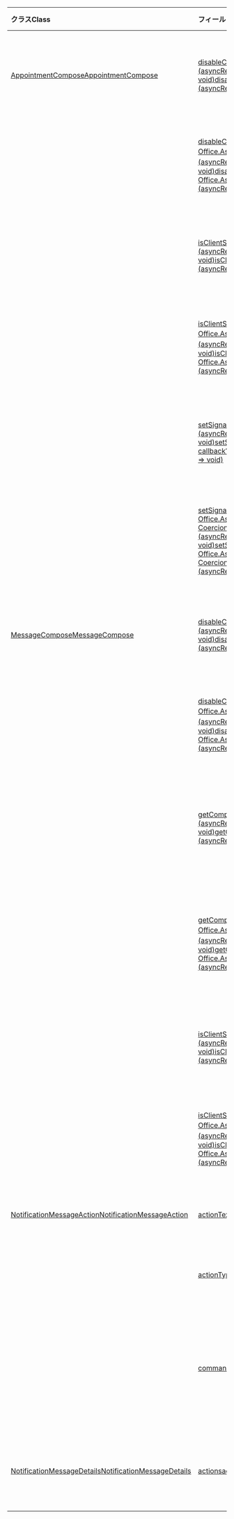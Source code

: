 | <span data-ttu-id="ae027-101">クラス</span><span class="sxs-lookup"><span data-stu-id="ae027-101">Class</span></span> | <span data-ttu-id="ae027-102">フィールド</span><span class="sxs-lookup"><span data-stu-id="ae027-102">Fields</span></span> | <span data-ttu-id="ae027-103">説明</span><span class="sxs-lookup"><span data-stu-id="ae027-103">Description</span></span> |
|:---|:---|:---|
|[<span data-ttu-id="ae027-104">AppointmentCompose</span><span class="sxs-lookup"><span data-stu-id="ae027-104">AppointmentCompose</span></span>](/javascript/api/outlook/outlook.appointmentcompose)|[<span data-ttu-id="ae027-105">disableClientSignatureAsync(callback?: (asyncResult: Office.AsyncResult <void> ) => void)</span><span class="sxs-lookup"><span data-stu-id="ae027-105">disableClientSignatureAsync(callback?: (asyncResult: Office.AsyncResult<void>) => void)</span></span>](/javascript/api/outlook/outlook.appointmentcompose#disableclientsignatureasync-callback--asyncresult-)|<span data-ttu-id="ae027-106">クライアント署名Outlook無効にします。</span><span class="sxs-lookup"><span data-stu-id="ae027-106">Disables the Outlook client signature.</span></span>|
||[<span data-ttu-id="ae027-107">disableClientSignatureAsync(options: Office.AsyncContextOptions、callback?: (asyncResult: Office。AsyncResult <void> ) => void)</span><span class="sxs-lookup"><span data-stu-id="ae027-107">disableClientSignatureAsync(options: Office.AsyncContextOptions, callback?: (asyncResult: Office.AsyncResult<void>) => void)</span></span>](/javascript/api/outlook/outlook.appointmentcompose#disableclientsignatureasync-options--callback--asyncresult-)|<span data-ttu-id="ae027-108">クライアント署名Outlook無効にします。</span><span class="sxs-lookup"><span data-stu-id="ae027-108">Disables the Outlook client signature.</span></span>|
||[<span data-ttu-id="ae027-109">isClientSignatureEnabledAsync(callback: (asyncResult: Office.AsyncResult <boolean> ) => void)</span><span class="sxs-lookup"><span data-stu-id="ae027-109">isClientSignatureEnabledAsync(callback: (asyncResult: Office.AsyncResult<boolean>) => void)</span></span>](/javascript/api/outlook/outlook.appointmentcompose#isclientsignatureenabledasync-callback--asyncresult-)|<span data-ttu-id="ae027-110">クライアント署名が有効になっている場合に取得します。</span><span class="sxs-lookup"><span data-stu-id="ae027-110">Gets if the client signature is enabled.</span></span>|
||[<span data-ttu-id="ae027-111">isClientSignatureEnabledAsync(options: Office.AsyncContextOptions、 callback: (asyncResult: Office。AsyncResult <boolean> ) => void)</span><span class="sxs-lookup"><span data-stu-id="ae027-111">isClientSignatureEnabledAsync(options: Office.AsyncContextOptions, callback: (asyncResult: Office.AsyncResult<boolean>) => void)</span></span>](/javascript/api/outlook/outlook.appointmentcompose#isclientsignatureenabledasync-options--callback--asyncresult-)|<span data-ttu-id="ae027-112">クライアント署名が有効になっている場合に取得します。</span><span class="sxs-lookup"><span data-stu-id="ae027-112">Gets if the client signature is enabled.</span></span>|
||[<span data-ttu-id="ae027-113">setSignatureAsync(data: string, callback?: (asyncResult: Office.AsyncResult <void> ) => void)</span><span class="sxs-lookup"><span data-stu-id="ae027-113">setSignatureAsync(data: string, callback?: (asyncResult: Office.AsyncResult<void>) => void)</span></span>](/javascript/api/outlook/outlook.appointmentcompose#setsignatureasync-data--callback--asyncresult-)|<span data-ttu-id="ae027-114">アイテム本文の署名を追加または置換します。</span><span class="sxs-lookup"><span data-stu-id="ae027-114">Adds or replaces the signature of the item body.</span></span>|
||[<span data-ttu-id="ae027-115">setSignatureAsync(data: string, options: Office.AsyncContextOptions & CoercionTypeOptions,callback?: (asyncResult: Office.AsyncResult <void> ) => void)</span><span class="sxs-lookup"><span data-stu-id="ae027-115">setSignatureAsync(data: string, options: Office.AsyncContextOptions & CoercionTypeOptions, callback?: (asyncResult: Office.AsyncResult<void>) => void)</span></span>](/javascript/api/outlook/outlook.appointmentcompose#setsignatureasync-data--options--callback--asyncresult-)|<span data-ttu-id="ae027-116">アイテム本文の署名を追加または置換します。</span><span class="sxs-lookup"><span data-stu-id="ae027-116">Adds or replaces the signature of the item body.</span></span>|
|[<span data-ttu-id="ae027-117">MessageCompose</span><span class="sxs-lookup"><span data-stu-id="ae027-117">MessageCompose</span></span>](/javascript/api/outlook/outlook.messagecompose)|[<span data-ttu-id="ae027-118">disableClientSignatureAsync(callback?: (asyncResult: Office.AsyncResult <void> ) => void)</span><span class="sxs-lookup"><span data-stu-id="ae027-118">disableClientSignatureAsync(callback?: (asyncResult: Office.AsyncResult<void>) => void)</span></span>](/javascript/api/outlook/outlook.messagecompose#disableclientsignatureasync-callback--asyncresult-)|<span data-ttu-id="ae027-119">クライアント署名Outlook無効にします。</span><span class="sxs-lookup"><span data-stu-id="ae027-119">Disables the Outlook client signature.</span></span>|
||[<span data-ttu-id="ae027-120">disableClientSignatureAsync(options: Office.AsyncContextOptions、callback?: (asyncResult: Office。AsyncResult <void> ) => void)</span><span class="sxs-lookup"><span data-stu-id="ae027-120">disableClientSignatureAsync(options: Office.AsyncContextOptions, callback?: (asyncResult: Office.AsyncResult<void>) => void)</span></span>](/javascript/api/outlook/outlook.messagecompose#disableclientsignatureasync-options--callback--asyncresult-)|<span data-ttu-id="ae027-121">クライアント署名Outlook無効にします。</span><span class="sxs-lookup"><span data-stu-id="ae027-121">Disables the Outlook client signature.</span></span>|
||[<span data-ttu-id="ae027-122">getComposeTypeAsync(callback: (asyncResult: Office.AsyncResult <any> ) => void)</span><span class="sxs-lookup"><span data-stu-id="ae027-122">getComposeTypeAsync(callback: (asyncResult: Office.AsyncResult<any>) => void)</span></span>](/javascript/api/outlook/outlook.messagecompose#getcomposetypeasync-callback--asyncresult-)|<span data-ttu-id="ae027-123">メッセージ作成の種類とその設定の種類を指定します。</span><span class="sxs-lookup"><span data-stu-id="ae027-123">Specifies the type of message compose and its coercion type.</span></span>|
||[<span data-ttu-id="ae027-124">getComposeTypeAsync(options: Office.AsyncContextOptions、 callback: (asyncResult: Office。AsyncResult <any> ) => void)</span><span class="sxs-lookup"><span data-stu-id="ae027-124">getComposeTypeAsync(options: Office.AsyncContextOptions, callback: (asyncResult: Office.AsyncResult<any>) => void)</span></span>](/javascript/api/outlook/outlook.messagecompose#getcomposetypeasync-options--callback--asyncresult-)|<span data-ttu-id="ae027-125">メッセージ作成の種類とその設定の種類を指定します。</span><span class="sxs-lookup"><span data-stu-id="ae027-125">Specifies the type of message compose and its coercion type.</span></span>|
||[<span data-ttu-id="ae027-126">isClientSignatureEnabledAsync(callback: (asyncResult: Office.AsyncResult <boolean> ) => void)</span><span class="sxs-lookup"><span data-stu-id="ae027-126">isClientSignatureEnabledAsync(callback: (asyncResult: Office.AsyncResult<boolean>) => void)</span></span>](/javascript/api/outlook/outlook.messagecompose#isclientsignatureenabledasync-callback--asyncresult-)|<span data-ttu-id="ae027-127">クライアント署名が有効になっている場合に取得します。</span><span class="sxs-lookup"><span data-stu-id="ae027-127">Gets if the client signature is enabled.</span></span>|
||[<span data-ttu-id="ae027-128">isClientSignatureEnabledAsync(options: Office.AsyncContextOptions、 callback: (asyncResult: Office。AsyncResult <boolean> ) => void)</span><span class="sxs-lookup"><span data-stu-id="ae027-128">isClientSignatureEnabledAsync(options: Office.AsyncContextOptions, callback: (asyncResult: Office.AsyncResult<boolean>) => void)</span></span>](/javascript/api/outlook/outlook.messagecompose#isclientsignatureenabledasync-options--callback--asyncresult-)|<span data-ttu-id="ae027-129">クライアント署名が有効になっている場合に取得します。</span><span class="sxs-lookup"><span data-stu-id="ae027-129">Gets if the client signature is enabled.</span></span>|
|[<span data-ttu-id="ae027-130">NotificationMessageAction</span><span class="sxs-lookup"><span data-stu-id="ae027-130">NotificationMessageAction</span></span>](/javascript/api/outlook/outlook.notificationmessageaction)|[<span data-ttu-id="ae027-131">actionText</span><span class="sxs-lookup"><span data-stu-id="ae027-131">actionText</span></span>](/javascript/api/outlook/outlook.notificationmessageaction#actiontext)|<span data-ttu-id="ae027-132">アクション リンクのテキスト。</span><span class="sxs-lookup"><span data-stu-id="ae027-132">The text of the action link.</span></span>|
||[<span data-ttu-id="ae027-133">actionType</span><span class="sxs-lookup"><span data-stu-id="ae027-133">actionType</span></span>](/javascript/api/outlook/outlook.notificationmessageaction#actiontype)|<span data-ttu-id="ae027-134">実行するアクションの種類。</span><span class="sxs-lookup"><span data-stu-id="ae027-134">The type of action to be performed.</span></span>|
||[<span data-ttu-id="ae027-135">commandId</span><span class="sxs-lookup"><span data-stu-id="ae027-135">commandId</span></span>](/javascript/api/outlook/outlook.notificationmessageaction#commandid)|<span data-ttu-id="ae027-136">アイテムの種類に基づいてマニフェストで定義されたボタン。</span><span class="sxs-lookup"><span data-stu-id="ae027-136">The button defined in the manifest based on the item type.</span></span>|
|[<span data-ttu-id="ae027-137">NotificationMessageDetails</span><span class="sxs-lookup"><span data-stu-id="ae027-137">NotificationMessageDetails</span></span>](/javascript/api/outlook/outlook.notificationmessagedetails)|[<span data-ttu-id="ae027-138">actions</span><span class="sxs-lookup"><span data-stu-id="ae027-138">actions</span></span>](/javascript/api/outlook/outlook.notificationmessagedetails#actions)|<span data-ttu-id="ae027-139">メッセージのアクションを指定します。</span><span class="sxs-lookup"><span data-stu-id="ae027-139">Specifies actions for the message.</span></span>|
